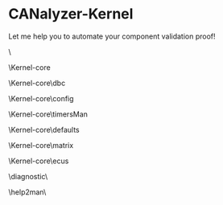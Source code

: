 # CANalyzer-Kernel
 Let me help you to automate your component validation proof!

\

\Kernel-core

\Kernel-core\dbc

\Kernel-core\config

\Kernel-core\timersMan

\Kernel-core\defaults

\Kernel-core\matrix

\Kernel-core\ecus

\diagnostic\

\help2man\
